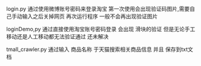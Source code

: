 login.py
通过使用微博账号密码来登录淘宝
第一次使用会出现验证码图片,需要自己手动输入之后关掉网页 再次运行程序 一般不会再出现验证图片


loginDemo,py
通过直接使用淘宝账号密码登录
会出现 滑块的验证  但是无论手工移动还是人工移动都无法验证通过 还未解决


tmall_crawler.py
通过输入 商品名称 于天猫搜索相关商品信息
并且 保存到txt文档
